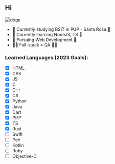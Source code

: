 ## Hi

![doge](https://media.tenor.com/9QdSGSxGbbMAAAAd/doge-good-dog.gif)

- 🏫 Currently studying BSIT in PUP - Santa Rosa 🏫
- 🌱 Currently learning NodeJS, TS 🌱
- 🔭 Pursuing Web Development 🔭
- 🧑‍💻 Full-stack > QA 🧑‍💻

### Learned Languages (2023 Goals):

- [x] HTML
- [x] CSS
- [x] JS
- [x] C
- [x] C++
- [x] C#
- [x] Python
- [x] Java
- [x] Dart
- [x] PHP
- [x] TS
- [x] Rust
- [ ] Swift
- [ ] Perl
- [ ] Kotlin
- [ ] Ruby
- [ ] Objective-C
